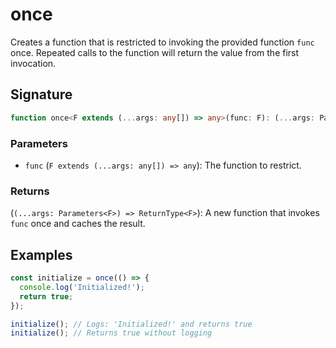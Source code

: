 # once

Creates a function that is restricted to invoking the provided function `func` once.
Repeated calls to the function will return the value from the first invocation.

## Signature

```typescript
function once<F extends (...args: any[]) => any>(func: F): (...args: Parameters<F>) => ReturnType<F>;
```

### Parameters

- `func` (`F extends (...args: any[]) => any`): The function to restrict.

### Returns

(`(...args: Parameters<F>) => ReturnType<F>`): A new function that invokes `func` once and caches the result.

## Examples

```typescript
const initialize = once(() => {
  console.log('Initialized!');
  return true;
});

initialize(); // Logs: 'Initialized!' and returns true
initialize(); // Returns true without logging
```
